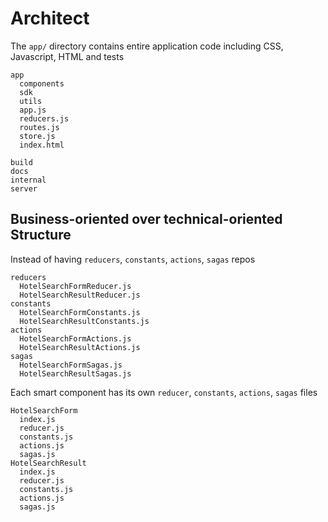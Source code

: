 # Architect

The `app/` directory contains entire application code including CSS, Javascript, HTML and tests
 
```
app
  components
  sdk
  utils
  app.js
  reducers.js
  routes.js
  store.js
  index.html
  
build
docs
internal
server
```

## Business-oriented over technical-oriented Structure

Instead of having `reducers`, `constants`, `actions`, `sagas` repos 
 
```
reducers  
  HotelSearchFormReducer.js  
  HotelSearchResultReducer.js  
constants  
  HotelSearchFormConstants.js  
  HotelSearchResultConstants.js  
actions  
  HotelSearchFormActions.js  
  HotelSearchResultActions.js  
sagas  
  HotelSearchFormSagas.js  
  HotelSearchResultSagas.js  
```  

Each smart component has its own `reducer`, `constants`, `actions`, `sagas` files  

```
HotelSearchForm  
  index.js  
  reducer.js  
  constants.js  
  actions.js  
  sagas.js  
HotelSearchResult  
  index.js  
  reducer.js  
  constants.js  
  actions.js  
  sagas.js  
```
